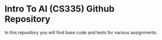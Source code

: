 # Intro To AI (CS335) Github Repository

In this repository you will find base code and tests for various assignments.
